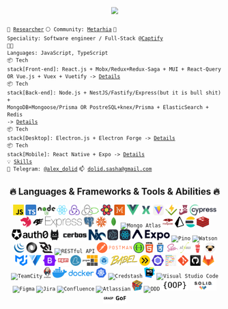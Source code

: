 <h1 align="center">
  <a href="https://git.io/typing-svg">
    <img src="https://readme-typing-svg.herokuapp.com/?font=Fira+Code&weight=600&size=30&center=true&lines=Hello,+There!+👋;I+am+Alex+Dolid....;Nice+to+meet+you!+🙂">
  </a>
</h1>

<code>🔭&nbsp;[Researcher](https://www.linkedin.com/in/alex-dolid/)</code>
<code>⚪ Community: [Metarhia](https://github.com/metarhia)</code>
<code>👷 Speciality: Software engineer / Full-Stack @[Captify](https://github.com/captify)</code><br>
<code>🧑‍💻 Languages: JavaScript, TypeScript</code><br>
<code>📦 Tech stack[Front-end]: React.js + Mobx/Redux+Redux-Saga + MUI + React-Query OR Vue.js + Vuex + Vuetify -> [Details](FRONTEND_DETAILS.md)</code><br>
<code>📦 Tech stack[Back-end]: Node.js + NestJS/Fastify/Express(but it is bull shit) + MongoDB+Mongoose/Prisma OR PostreSQL+knex/Prisma + ElasticSearch + Redis -> [Details](BACKEND_DETAILS.md)</code><br>
<code>📦 Tech stack[Desktop]: Electron.js + Electron Forge -> [Details](DESKTOP_DETAILS.md)</code><br>
<code>📦 Tech stack[Mobile]: React Native + Expo -> [Details](MOBILE_DETAILS.md)</code><br>
<code>💡 [Skills](SKILLS.md)</code><br>
<code>💬 Telegram: [@alex_dolid](https://t.me/alex_dolid)</code>
<code>📫 [dolid.sasha@gmail.com](mailto:dolid.sasha@gmail.com)</code>

<h2 align="center">🔥 Languages & Frameworks & Tools & Abilities 🔥</h2>

<p align="center">
  <code><img title="JavaScript" height="25" src="images/javascript.svg"></code>
  <code><img title="TypeScript" height="25" src="images/typescript.svg"></code>
  <code><img title="Node.js" height="25" src="images/nodejs.svg"></code>
  <code><img title="React" height="25" src="images/react.svg"></code>
  <code><img title="Redux" height="25" src="images/redux.svg"></code>
  <code><img title="Redux-Saga" height="25" src="images/redux-saga.svg"></code>
  <code><img title="React Query" height="25" src="images/react-query.svg"></code>
  <code><img title="MobX" height="25" src="images/mobx.svg"></code>
  <code><img title="Vue" height="25" src="images/vue.svg"></code>
  <code><img title="Vuex" height="25" src="images/vuex.svg"></code>
  <code><img title="Vite" height="25" src="images/vite.svg"></code>
  <code><img title="Vitest" height="25" src="images/vitest.svg"></code>
  <code><img title="Jest" height="25" src="images/jest.svg"></code>
  <code><img title="Cypress" height="25" src="images/cypress.svg"></code>
  <code><img title="NestJS" height="25" src="images/nestjs.svg"></code>
  <code><img title="Fastify" height="25" src="images/fastify.svg"></code>
  <code><img title="Express" height="25" src="images/express.svg"></code>
  <code><img title="PostgreSQL" height="25" src="images/postgresql.svg"></code>
  <code><img title="Knex" height="25" src="images/knex.svg"></code>
  <code><img title="MongoDB" height="25" src="images/mongodb.svg"></code>
  <code><img title="Mongo Atlas" height="25" src="images/mongo-atlas.svg"></code>
  <code><img title="Mongoose" height="25" src="images/mongoose.svg"></code>
  <code><img title="Prisma" height="25" src="images/prisma.svg"></code>
  <code><img title="ElasticSearch" height="25" src="images/elasticsearch.svg"></code>
  <code><img title="Redis" height="25" src="images/redis.svg"></code>
  <code><img title="Auth0" height="25" src="images/auth0.svg"></code>
  <code><img title="Cerbos" height="25" src="images/cerbos.svg"></code>
  <code><img title="NX" height="25" src="images/nx.svg"></code>
  <code><img title="Electron.js" height="25" src="images/electron.svg"></code>
  <code><img title="React Native" height="25" src="images/react-native.svg"></code>
  <code><img title="Expo" height="25" src="images/expo.svg"></code>
  <code><img title="Pino" height="25" src="images/pino.svg"></code>
  <code><img title="Watson" height="25" src="images/watson.svg"></code>
  <code><img title="JQuery" height="25" src="images/jquery.svg"></code>
  <code><img title="JSON" height="25" src="images/json.svg"></code>
  <code><img title="Websocket" height="25" src="images/websocket.svg"></code>
  <code><img title="RESTful API" height="25" src="images/restfullapi.svg"></code>
  <code><img title="Postman" height="25" src="images/postman.svg"></code>
  <code><img title="Swagger" height="25" src="images/swagger.svg"></code>
  <code><img title="HTML5" height="25" src="images/html5.svg"></code>
  <code><img title="CSS3" height="25" src="images/css3.svg"></code>
  <code><img title="SASS" height="25" src="images/sass.svg"></code>
  <code><img title="Stylus" height="25" src="images/stylus.svg"></code>
  <code><img title="Gulp" height="25" src="images/gulp.svg"></code>
  <code><img title="Pug" height="25" src="images/pug.svg"></code>
  <code><img title="Material UI" height="25" src="images/mui.svg"></code>
  <code><img title="Vuetify" height="25" src="images/vuetify.svg"></code>
  <code><img title="Bootstrap" height="25" src="images/bootstrap.svg"></code>
  <code><img title="npm" height="25" src="images/npm.svg"></code>
  <code><img title="Yarn" height="25" src="images/yarn.svg"></code>
  <code><img title="PNPM" height="25" src="images/pnpm.svg"></code>
  <code><img title="Webpack" height="25" src="images/webpack.svg"></code>
  <code><img title="Babel.js" height="25" src="images/babel.svg"></code>
  <code><img title="esbuild" height="25" src="images/esbuild.svg"></code>
  <code><img title="eslint" height="25" src="images/eslint.svg"></code>
  <code><img title="prettier" height="25" src="images/prettier.svg"></code>
  <code><img title="Git" height="25" src="images/git.svg"></code>
  <code><img title="GitHub" height="25" src="images/github.svg"></code>
  <code><img title="GitLab" height="25" src="images/gitlab.svg"></code>
  <code><img title="TeamCity" height="25" src="images/teamcityb.svg"></code>
  <code><img title="Jenkins" height="25" src="images/jenkins.svg"></code>
  <code><img title="Docker" height="25" src="images/docker.svg"></code>
  <code><img title="Kubernetes" height="25" src="images/kubernetes.svg"></code>
  <code><img title="Credstash" height="25" src="images/credstash.svg"></code>
  <code><img title="WebStorm" height="25" src="images/webstorm.svg"></code>
  <code><img title="Visual Studio Code" height="25" src="images/vscode.png"></code>
  <code><img title="Figma" height="25" src="images/figma.png"></code>
  <code><img title="Jira" height="25" src="images/jira.png"></code>
  <code><img title="Confluence" height="25" src="images/confluence.png"></code>
  <code><img title="Atlassian" height="25" src="images/atlassian.png"></code>
  <code><img title="Problem Solving" height="25" src="images/problemSolving.png"></code>
  <code><img title="DDD" height="25" src="images/ddd.png"></code>
  <code><img title="OOP" height="25" src="images/oop.png"></code>
  <code><img title="SOLID" height="25" src="images/solid.png"></code>
  <code><img title="GRASP" height="25" src="images/grasp.png"></code>
  <code><img title="GoF" height="25" src="images/gof.png"></code>
</p>
